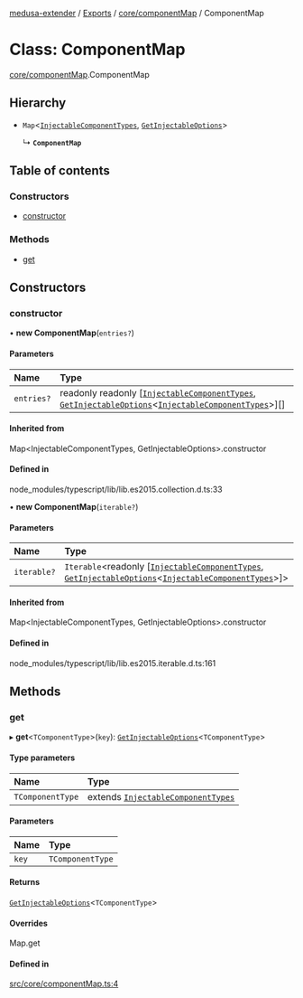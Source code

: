 [medusa-extender](../README.md) / [Exports](../modules.md) / [core/componentMap](../modules/core_componentMap.md) / ComponentMap

# Class: ComponentMap

[core/componentMap](../modules/core_componentMap.md).ComponentMap

## Hierarchy

- `Map`<[`InjectableComponentTypes`](../modules/core_types.md#injectablecomponenttypes), [`GetInjectableOptions`](../modules/core_types.md#getinjectableoptions)\>

  ↳ **`ComponentMap`**

## Table of contents

### Constructors

- [constructor](core_componentMap.ComponentMap.md#constructor)

### Methods

- [get](core_componentMap.ComponentMap.md#get)

## Constructors

### constructor

• **new ComponentMap**(`entries?`)

#### Parameters

| Name | Type |
| :------ | :------ |
| `entries?` | readonly readonly [[`InjectableComponentTypes`](../modules/core_types.md#injectablecomponenttypes), [`GetInjectableOptions`](../modules/core_types.md#getinjectableoptions)<[`InjectableComponentTypes`](../modules/core_types.md#injectablecomponenttypes)\>][] |

#### Inherited from

Map<InjectableComponentTypes, GetInjectableOptions\>.constructor

#### Defined in

node_modules/typescript/lib/lib.es2015.collection.d.ts:33

• **new ComponentMap**(`iterable?`)

#### Parameters

| Name | Type |
| :------ | :------ |
| `iterable?` | `Iterable`<readonly [[`InjectableComponentTypes`](../modules/core_types.md#injectablecomponenttypes), [`GetInjectableOptions`](../modules/core_types.md#getinjectableoptions)<[`InjectableComponentTypes`](../modules/core_types.md#injectablecomponenttypes)\>]\> |

#### Inherited from

Map<InjectableComponentTypes, GetInjectableOptions\>.constructor

#### Defined in

node_modules/typescript/lib/lib.es2015.iterable.d.ts:161

## Methods

### get

▸ **get**<`TComponentType`\>(`key`): [`GetInjectableOptions`](../modules/core_types.md#getinjectableoptions)<`TComponentType`\>

#### Type parameters

| Name | Type |
| :------ | :------ |
| `TComponentType` | extends [`InjectableComponentTypes`](../modules/core_types.md#injectablecomponenttypes) |

#### Parameters

| Name | Type |
| :------ | :------ |
| `key` | `TComponentType` |

#### Returns

[`GetInjectableOptions`](../modules/core_types.md#getinjectableoptions)<`TComponentType`\>

#### Overrides

Map.get

#### Defined in

[src/core/componentMap.ts:4](https://github.com/adrien2p/medusa-extender/blob/ad78501/src/core/componentMap.ts#L4)
